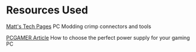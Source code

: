 # Resources Used

[Matt's Tech Pages](https://www.mattmillman.com/info/crimpconnectors/pc-modding-crimp-connectors-and-tools/#terms) PC Modding crimp connectors and tools

[PCGAMER Article](http://pcgamer.com/how-to-choose-a-power-supply/) How to choose the perfect power supply for your gaming PC